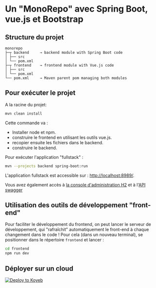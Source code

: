 # Un "MonoRepo" avec Spring Boot, vue.js et Bootstrap

## Structure du projet

```
monorepo
├─┬ backend     → backend module with Spring Boot code
│ ├── src
│ └── pom.xml
├─┬ frontend    → frontend module with Vue.js code
│ ├── src
│ └── pom.xml
└── pom.xml     → Maven parent pom managing both modules
```

## Pour exécuter le projet

A la racine du projet:

```bash
mvn clean install
```

Cette commande va :
- Installer node et npm.
- construire le frontend en utilisant les outils vue.js.
- recopier ensuite les fichiers dans le backend.
- construire le backend.

Pour exécuter l'application "fullstack" :

```bash
mvn --projects backend spring-boot:run
```

L'application fullstack est accessible sur : <http://localhost:8989/>.

Vous avez également accès à [la console d'administration H2](http://localhost:8989/h2-console) 
et à l'[API swagger](http://localhost:8989/swagger-ui/index.html)

## Utilisation des outils de développement "front-end"

Pour faciliter le développement du frontend, on peut lancer le serveur de développement, qui "rafraîchit" automatiquement le front-end à chaque changement dans le code ! Pour cela (dans un nouveau terminal), se positionner dans le répertoire `frontend` et lancer :

```bash
cd frontend
npm run dev
```

## Déployer sur un cloud

[![Deploy to Koyeb](https://www.koyeb.com/static/images/deploy/button.svg)](https://app.koyeb.com/deploy?name=monorepo&repository=bastide%2Fmonorepo&branch=master&instance_type=free)